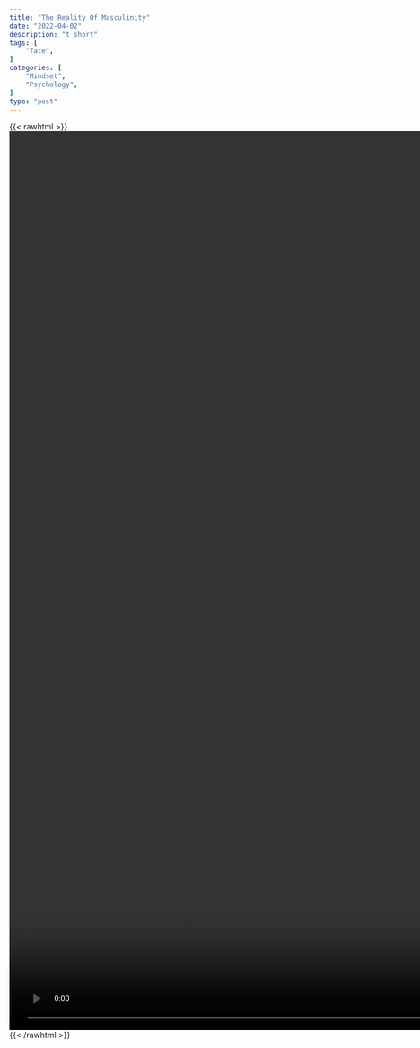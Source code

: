 ```yaml
---
title: "The Reality Of Masculinity"
date: "2022-04-02"
description: "t short"
tags: [
    "Tate",
]
categories: [
    "Mindset",
    "Psychology",
]
type: "post"
---
```

{{< rawhtml >}}
    <video style="height:40vh;width:auto" overflow="hidden" controls>
        <source src="https://clips.dev00ps.com/Tate/THE_REALITY_OF_MASCULINITY_shorts_brotherhood.mp4" type="video/mp4"> 
    </video>
{{< /rawhtml >}}